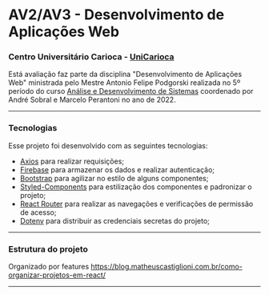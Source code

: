 # AV2/AV3 - Desenvolvimento de Aplicações Web

### Centro Universitário Carioca - [UniCarioca](https://www.unicarioca.edu.br/)

Está avaliação faz parte da disciplina "Desenvolvimento de Aplicações Web" ministrada pelo Mestre Antonio Felipe Podgorski realizada no 5º período do curso [Análise e Desenvolvimento de Sistemas](https://unicarioca.edu.br/cursos/graduacao/analise-e-desenvolvimento-de-sistemas) coordenado por André Sobral e Marcelo Perantoni no ano de 2022.

---

### Tecnologias

Esse projeto foi desenvolvido com as seguintes tecnologias:

- [Axios](https://axios-http.com/) para realizar requisições;
- [Firebase](https://firebase.google.com/) para armazenar os dados e realizar autenticação;
- [Bootstrap](https://getbootstrap.com/) para agilizar no estilo de alguns componentes;
- [Styled-Components](https://styled-components.com/) para estilização dos componentes e padronizar o projeto;
- [React Router](https://reactrouter.com/) para realizar as navegações e verificações de permissão de acesso;
- [Dotenv](https://create-react-app.dev/docs/adding-custom-environment-variables) para distribuir as credenciais secretas do projeto;

---

### Estrutura do projeto

Organizado por features
https://blog.matheuscastiglioni.com.br/como-organizar-projetos-em-react/

---
